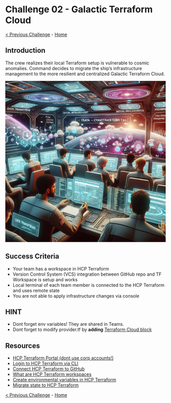 # Challenge 02 - Galactic Terraform Cloud

[< Previous Challenge](Challenge-01.md) - [Home](../README.md)

## Introduction

The crew realizes their local Terraform setup is vulnerable to cosmic anomalies. Command decides to migrate the ship’s infrastructure management to the more resilient and centralized Galactic Terraform Cloud.

<img src="images/crew-cloud.png" width="512"/>

## Success Criteria

- Your team has a workspace in HCP Terraform
- Version Control System (VCS) integration between GitHub repo and TF Workspace is setup and works
- Local terminal of each team member is connected to the HCP Terraform and uses remote state
- You are not able to apply infrastructure changes via console

## HINT

- Dont forget env variables! They are shared in Teams.
- Dont forget to modify provider.tf by **adding** [Terraform Cloud block](../files/provider.tf)


##  Resources

- [HCP Terraform Portal (dont use corp accounts!)](https://app.terraform.io)
- [Login to HCP Terraform via CLI](https://developer.hashicorp.com/terraform/tutorials/cloud-get-started/cloud-login)
- [Connect HCP Terraform to GitHub](https://developer.hashicorp.com/terraform/cloud-docs/vcs/github-app#using-github-repositories)
- [What are HCP Terraform workspaces](https://developer.hashicorp.com/terraform/cloud-docs/workspaces)
- [Create environmental variables in HCP Terraform](https://developer.hashicorp.com/terraform/tutorials/cloud-get-started/cloud-create-variable-set)
- [Migrate state to HCP Terraform](https://developer.hashicorp.com/terraform/tutorials/cloud/cloud-migrate)

[< Previous Challenge](Challenge-01.md) - [Home](../README.md) 
